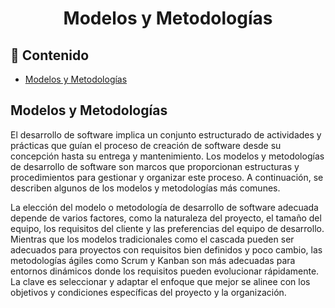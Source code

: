 <h1 align="center">Modelos y Metodologías</h1>

<h2>📑 Contenido</h2>

- [Modelos y Metodologías](#modelos-y-metodologías)

## Modelos y Metodologías

El desarrollo de software implica un conjunto estructurado de actividades y prácticas que guían el proceso de creación de software desde su concepción hasta su entrega y mantenimiento. Los modelos y metodologías de desarrollo de software son marcos que proporcionan estructuras y procedimientos para gestionar y organizar este proceso. A continuación, se describen algunos de los modelos y metodologías más comunes.

La elección del modelo o metodología de desarrollo de software adecuada depende de varios factores, como la naturaleza del proyecto, el tamaño del equipo, los requisitos del cliente y las preferencias del equipo de desarrollo. Mientras que los modelos tradicionales como el cascada pueden ser adecuados para proyectos con requisitos bien definidos y poco cambio, las metodologías ágiles como Scrum y Kanban son más adecuadas para entornos dinámicos donde los requisitos pueden evolucionar rápidamente. La clave es seleccionar y adaptar el enfoque que mejor se alinee con los objetivos y condiciones específicas del proyecto y la organización.
